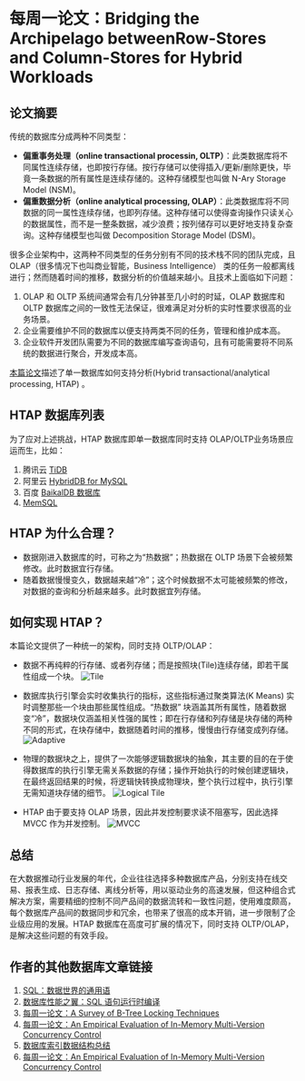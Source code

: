# 每周一论文：Bridging the Archipelago betweenRow-Stores and Column-Stores for Hybrid Workloads


## 论文摘要

传统的数据库分成两种不同类型：
- **偏重事务处理（online transactional processin, OLTP）**：此类数据库将不同属性连续存储，也即按行存储。按行存储可以使得插入/更新/删除更快，毕竟一条数据的所有属性是连续存储的。这种存储模型也叫做 N-Ary Storage Model (NSM)。
- **偏重数据分析（online analytical processing, OLAP）**：此类数据库将不同数据的同一属性连续存储，也即列存储。这种存储可以使得查询操作只读关心的数据属性，而不是一整条数据，减少浪费；按列储存可以更好地支持复杂查询。这种存储模型也叫做 Decomposition Storage Model (DSM)。

很多企业架构中，这两种不同类型的任务分别有不同的技术栈不同的团队完成，且 OLAP（很多情况下也叫商业智能，Business Intelligence） 类的任务一般都离线进行；然而随着时间的推移，数据分析的价值越来越小。且技术上面临如下问题：
1. OLAP 和 OLTP 系统间通常会有几分钟甚至几小时的时延，OLAP 数据库和 OLTP 数据库之间的一致性无法保证，很难满足对分析的实时性要求很高的业务场景。
2. 企业需要维护不同的数据库以便支持两类不同的任务，管理和维护成本高。
3. 企业软件开发团队需要为不同的数据库编写查询语句，且有可能需要将不同系统的数据进行聚合，开发成本高。

[本篇论文][1]描述了单一数据库如何支持分析(Hybrid transactional/analytical processing, HTAP) 。


## HTAP 数据库列表
为了应对上述挑战，HTAP 数据库即单一数据库同时支持 OLAP/OLTP业务场景应运而生，比如：
1. 腾讯云 [TiDB][2]
2. 阿里云 [HybridDB for MySQL][3]
3. 百度 [BaikalDB 数据库][4]
3. [MemSQL][5]

## HTAP 为什么合理？

- 数据刚进入数据库的时，可称之为“热数据”；热数据在 OLTP 场景下会被频繁修改。此时数据宜行存储。
- 随着数据慢慢变久，数据越来越“冷”；这个时候数据不太可能被频繁的修改，对数据的查询和分析越来越多。此时数据宜列存储。

## 如何实现 HTAP？

本篇论文提供了一种统一的架构，同时支持 OLTP/OLAP：
- 数据不再纯粹的行存储、或者列存储；而是按照块(Tile)连续存储，即若干属性组成一个块。
![Tile](https://blog-image-1258275666.cos.ap-chengdu.myqcloud.com/HTAP-Tile.png)

- 数据库执行引擎会实时收集执行的指标，这些指标通过聚类算法(K Means) 实时调整那些一个块由那些属性组成。“热数据” 块涵盖其所有属性，随着数据变“冷”，数据块仅涵盖相关性强的属性；即在行存储和列存储是块存储的两种不同的形式，在块存储中，数据随着时间的推移，慢慢由行存储变成列存储。
![Adaptive](https://blog-image-1258275666.cos.ap-chengdu.myqcloud.com/HTAP-Adaptive.png)

- 物理的数据块之上，提供了一次能够逻辑数据块的抽象，其主要的目的在于使得数据库的执行引擎无需关系数据的存储；操作开始执行的时候创建逻辑块，在最终返回结果的时候，将逻辑快转换成物理块，整个执行过程中，执行引擎无需知道块存储的细节。
![Logical Tile](https://blog-image-1258275666.cos.ap-chengdu.myqcloud.com/Logical-Tile.png)

- HTAP 由于要支持 OLAP 场景，因此并发控制要求读不阻塞写，因此选择 MVCC 作为并发控制。
![MVCC](https://blog-image-1258275666.cos.ap-chengdu.myqcloud.com/HTAP-MVCC.png)

## 总结

在大数据推动行业发展的年代，企业往往选择多种数据库产品，分别支持在线交易、报表生成、日志存储、离线分析等，用以驱动业务的高速发展，但这种组合式解决方案，需要精细的控制不同产品间的数据流转和一致性问题，使用难度颇高，每个数据库产品间的数据同步和冗余，也带来了很高的成本开销，进一步限制了企业级应用的发展。HTAP 数据库在高度可扩展的情况下，同时支持 OLTP/OLAP，是解决这些问题的有效手段。

## 作者的其他数据库文章链接
1. [SQL：数据世界的通用语][6]
2. [数据库性能之翼：SQL 语句运行时编译][7]
3. [每周一论文：A Survey of B-Tree Locking Techniques][8]
4. [每周一论文：An Empirical Evaluation of In-Memory Multi-Version Concurrency Control][9]
5. [数据库索引数据结构总结][10]
5. [每周一论文：An Empirical Evaluation of In-Memory Multi-Version Concurrency Control][11]

[1]: https://15721.courses.cs.cmu.edu/spring2018/papers/10-storage/arulraj-sigmod2016.pdf
[2]: https://cloud.tencent.com/product/tidb
[3]: https://yq.aliyun.com/articles/193401
[4]: https://github.com/baidu/BaikalDB
[5]: https://www.memsql.com/
[6]: https://zhewuzhou.github.io/2018/08/07/SQL_as_universe_language_in_data_world/
[7]: https://zhewuzhou.github.io/2018/09/13/SQL_Compilation_Technology_For_Performance/
[8]: https://zhewuzhou.github.io/2018/09/25/Weekly-Paper-A-Survey-of-B-Tree-Locking-Techniques/
[9]: https://zhewuzhou.github.io/2018/09/29/Weekly-Paper-An-Empirical-Evalution-of-In-Memory-MVCC/
[10]: https://zhewuzhou.github.io/2018/10/18/Database-Indexes/
[11]: https://zhewuzhou.github.io/2018/10/20/Weekly-Paper-Bridging-the-Archipelago-between-Row-Stores-Column-Stores-Hybrid-Workloads/

